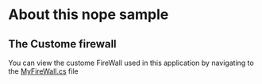 # About this nope sample


## The Custome firewall
You can view the custome FireWall used in this application by navigating to the 
[MyFireWall.cs](https://github.com/ASP-WAF/FireWall/blob/master/Samples/NopeCommerce/Presentation/Nop.Web.Framework/MyFireWall.cs) file
